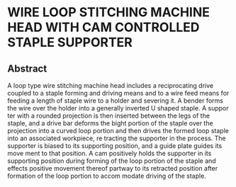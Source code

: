# WIRE LOOP STITCHING MACHINE HEAD WITH CAM CONTROLLED STAPLE SUPPORTER

## Abstract
A loop type wire stitching machine head includes a reciprocating drive coupled to a staple forming and driving means and to a wire feed means for feeding a length of staple wire to a holder and severing it. A bender forms the wire over the holder into a generally inverted U shaped staple. A suppor ter with a rounded projection is then inserted between the legs of the staple, and a drive bar deforms the bight portion of the staple over the projection into a curved loop portion and then drives the formed loop staple into an associated workpiece, re tracting the supporter in the process. The supporter is biased to its supporting position, and a guide plate guides its move ment to that position. A cam positively holds the supporter in its supporting position during forming of the loop portion of the staple and effects positive movement thereof partway to its retracted position after formation of the loop portion to accom modate driving of the staple.